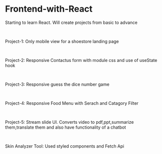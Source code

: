 # Frontend-with-React
<p>Starting to learn React. Will create projects from basic to advance</p> <br>
<p>Project-1: Only mobile view for a shoestore landing page</p><br>
<p>Project-2: Responsive Contactus form with module css and use of useState hook</p><br>
<p>Project-3: Responsive guess the dice number game</p><br>
<p>Project-4: Responsive Food Menu with Serach and Catagory Filter</p><br>
<p>Project-5: Stream slide UI. Converts video to pdf,ppt,summarize them,translate them and also have functionality of a chatbot</p><br>
<p>Skin Analyzer Tool: Used styled components and Fetch Api</p><br>
